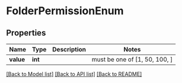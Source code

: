 # FolderPermissionEnum


## Properties
Name | Type | Description | Notes
------------ | ------------- | ------------- | -------------
**value** | **int** |  |  must be one of [1, 50, 100, ]

[[Back to Model list]](../README.md#documentation-for-models) [[Back to API list]](../README.md#documentation-for-api-endpoints) [[Back to README]](../README.md)


